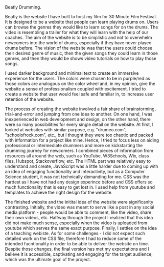 Beatly Drumming.

Beatly is the website I have built to host my film for 30 Minute Film Festival.
It is designed to be a website that people can learn playing drums on. Users can browse the genres they would like to learn songs for on the drums. The video is resembling a trailer for what they will learn with the help of our coaches. The aim of the website is to be simplistic and not to overwhelm newcomers into the world of drums, especially if they have never played drums before. The vision of the website was that the users could choose their desired genre of music, then the given songs they could learn in those genres, and then they would be shows video tutorials on how to play those songs. 

I used darker background and minimal text to create an immersive experience for the users. The colors were chosen to be in purple/red as those colors are analogous on the color wheel and, in my opinion, give the website a sense of professionalism coupled with excitement. I tried to create a website that user would feel safe and familiar in, to increase user retention of the website.

The process of creating the website involved a fair share of brainstorming, trial-and-error and jumping from one idea to another. On one hand, I was inexperienced in web development and design, on the other hand, there were so many possibilities for every single detail on the website. At first, I looked at websites with similar purpose, e.g. "drumeo.com", "schoolofrock.com", etc., but I thought they were too chaotic and packed with information for a project like mine. Hence, I tried to focus less on aiding professional or intermediate drummers and more on kickstarting the drumming journey for newcomers. I combined pieces of information from resources all around the web, such as YouTube, W3Schools, Wix, class files, Hubspot, Stackoverflow, etc. The HTML part was relatively easy to understand and create, JavaScript was a little harder due to coming up with an idea of engaging functionality and interactivity, but as a Computer Science student, it was not technically demanding for me. CSS was the hardest as I have not had any design experince before and CSS offers so much functionality that is easy to get lost in. I used help from youtube and templates to achieve the right design for the website.

The finished website and the initital idea of the website were significanlty contrasting. Initially, the video was meant to serve like a post in any social media platform - people would be able to comment, like the video, share their own videos, etc. Halfway through the project I realized that this idea did not make much sense, especially when the video is uploaded from youtube which serves the same exact purpose. Finally, I settles on the idea of a teaching webiste. As for some challenges - I did not expect such detailed work on the CSS file, therefore I had to reduce some of the intended fucntionality in order to be able to deliver the website on time. Despite those changes, the final version has met my expectations and I believe it is accessible, captivating and engaging for the target audience, which was the ultimate goal of the project.
